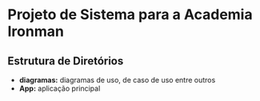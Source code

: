 # Projeto de Sistema para a Academia **Ironman**

## Estrutura de Diretórios  
- **diagramas:** diagramas de uso, de caso de uso entre outros
- **App:** aplicação principal

 
